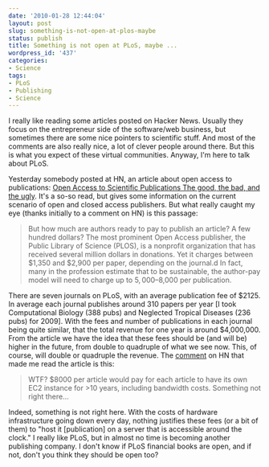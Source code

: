 ```yaml
---
date: '2010-01-28 12:44:04'
layout: post
slug: something-is-not-open-at-plos-maybe
status: publish
title: Something is not open at PLoS, maybe ...
wordpress_id: '437'
categories:
- Science
tags:
- PLoS
- Publishing
- Science
---
```


I really like reading some articles posted on Hacker News. Usually they focus on the entrepreneur side of the software/web business, but sometimes there are some nice pointers to scientific stuff. And most of the comments are also really nice, a lot of clever people around there. But this is what you expect of these virtual communities. Anyway, I'm here to talk about PLoS.

Yesterday somebody posted at HN, an article about open access to publications: [Open Access to Scientific Publications The good, the bad, and the ugly](http://cacm.acm.org/magazines/2010/2/69353-open-access-to-scientific-publications/fulltext). It's a so-so read, but gives some information on the current scenario of open and closed access publishers. But what really caught my eye (thanks initially to a comment on HN) is this passage:




> But how much are authors ready to pay to publish an article? A few hundred dollars? The most prominent Open Access publisher, the Public Library of Science (PLOS), is a nonprofit organization that has received several million dollars in donations. Yet it charges between $1,350 and $2,900 per paper, depending on the journal.d In fact, many in the profession estimate that to be sustainable, the author-pay model will need to charge up to $5,000–$8,000 per publication.



There are seven journals on PLoS, with an average publication fee of $2125. In average each journal publishes around 310 papers per year [I took Computational Biology (388 pubs) and Neglected Tropical Diseases (236 pubs) for 2009]. With the fees and number of publications in each journal being quite similar, that the total revenue for one year is around $4,000,000. From the article we have the idea that these fees should be (and will be) higher in the future, from double to quadruple of what we see now. This, of course, will double or quadruple the revenue. The [comment](http://news.ycombinator.com/item?id=1081228) on HN that made me read the article is this:



> WTF? $8000 per article would pay for each article to have its own EC2 instance for >10 years, including bandwidth costs. Something not right there...



Indeed, something is not right here. With the costs of hardware infrastructure going down every day, nothing justifies these fees (or a bit of them) to "host it [publication] on a server that is accessible around the clock." I really like PLoS, but in almost no time is becoming another publishing company. I don't know if PLoS financial books are open, and if not, don't you think they should be open too?











